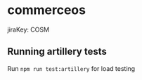 # commerceos

jiraKey: COSM

## Running artillery tests

Run `npm run test:artillery` for load testing
